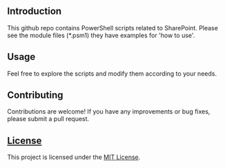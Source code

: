 ## Introduction

This github repo contains PowerShell scripts related to SharePoint. 
Please see the module files (*.psm1) they have examples for 'how to use'. 

## Usage

Feel free to explore the scripts and modify them according to your needs.

## Contributing

Contributions are welcome! If you have any improvements or bug fixes, please submit a pull request.

## [License](./LICENSE)

This project is licensed under the [MIT License](https://opensource.org/licenses/MIT). 
